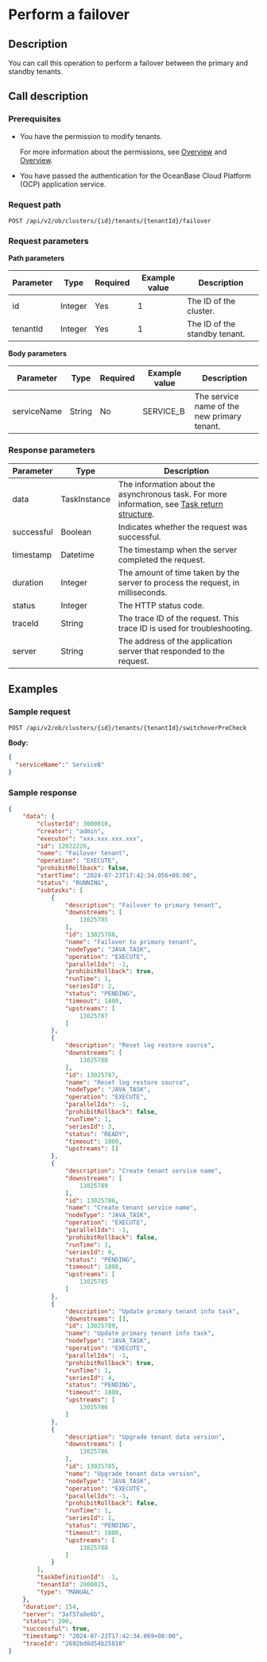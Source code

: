﻿# Perform a failover

## Description

You can call this operation to perform a failover between the primary and standby tenants.

## Call description

### Prerequisites

* You have the permission to modify tenants.

    For more information about the permissions, see [Overview](../../../1600.system-management-features/200.manage-users/200.manage-a-role/100.roles-overview.md) and [Overview](../../../1600.system-management-features/200.manage-users/100.manage-a-user/100.users-overview.md).

* You have passed the authentication for the OceanBase Cloud Platform (OCP) application service.

### Request path

`POST /api/v2/ob/clusters/{id}/tenants/{tenantId}/failover`

### Request parameters

**Path parameters**

|  Parameter  |  Type  |  Required  |  Example value  |  Description  |
|------|---------|------|--------|-----------------|
|  id        |  Integer  |  Yes    | 1   | The ID of the cluster. |
|  tenantId  |  Integer  |  Yes    |  1   | The ID of the standby tenant. |

**Body parameters**

|  Parameter  |  Type  |  Required  |  Example value  |  Description  |
|-----------|-----------|----------|----------|-----------|
| serviceName | String | No | SERVICE_B | The service name of the new primary tenant. |

### Response parameters

|     Parameter    |    Type  |          Description           |
|-----------|-----------|-----------|
|  data  |  TaskInstance  | The information about the asynchronous task. For more information, see [Task return structure](../400.task-return-structure.md). |
| successful | Boolean | Indicates whether the request was successful. |
| timestamp | Datetime | The timestamp when the server completed the request. |
| duration | Integer | The amount of time taken by the server to process the request, in milliseconds. |
| status | Integer | The HTTP status code. |
| traceId | String | The trace ID of the request. This trace ID is used for troubleshooting. |
| server | String | The address of the application server that responded to the request. |

## Examples

### Sample request

`POST /api/v2/ob/clusters/{id}/tenants/{tenantId}/switchoverPreCheck`

**Body:**

```json
{
  "serviceName":" ServiceB"
}
```

### Sample response

```json
{
    "data": {
        "clusterId": 3000010,
        "creator": "admin",
        "executor": "xxx.xxx.xxx.xxx",
        "id": 12022226,
        "name": "Failover tenant",
        "operation": "EXECUTE",
        "prohibitRollback": false,
        "startTime": "2024-07-23T17:42:34.056+08:00",
        "status": "RUNNING",
        "subtasks": [
            {
                "description": "Failover to primary tenant",
                "downstreams": [
                    13025785
                ],
                "id": 13025788,
                "name": "Failover to primary tenant",
                "nodeType": "JAVA_TASK",
                "operation": "EXECUTE",
                "parallelIdx": -1,
                "prohibitRollback": true,
                "runTime": 1,
                "seriesId": 2,
                "status": "PENDING",
                "timeout": 1800,
                "upstreams": [
                    13025787
                ]
            },
            {
                "description": "Reset log restore source",
                "downstreams": [
                    13025788
                ],
                "id": 13025787,
                "name": "Reset log restore source",
                "nodeType": "JAVA_TASK",
                "operation": "EXECUTE",
                "parallelIdx": -1,
                "prohibitRollback": false,
                "runTime": 1,
                "seriesId": 3,
                "status": "READY",
                "timeout": 1800,
                "upstreams": []
            },
            {
                "description": "Create tenant service name",
                "downstreams": [
                    13025789
                ],
                "id": 13025786,
                "name": "Create tenant service name",
                "nodeType": "JAVA_TASK",
                "operation": "EXECUTE",
                "parallelIdx": -1,
                "prohibitRollback": false,
                "runTime": 1,
                "seriesId": 0,
                "status": "PENDING",
                "timeout": 1800,
                "upstreams": [
                    13025785
                ]
            },
            {
                "description": "Update primary tenant info task",
                "downstreams": [],
                "id": 13025789,
                "name": "Update primary tenant info task",
                "nodeType": "JAVA_TASK",
                "operation": "EXECUTE",
                "parallelIdx": -1,
                "prohibitRollback": true,
                "runTime": 1,
                "seriesId": 4,
                "status": "PENDING",
                "timeout": 1800,
                "upstreams": [
                    13025786
                ]
            },
            {
                "description": "Upgrade tenant data version",
                "downstreams": [
                    13025786
                ],
                "id": 13025785,
                "name": "Upgrade tenant data version",
                "nodeType": "JAVA_TASK",
                "operation": "EXECUTE",
                "parallelIdx": -1,
                "prohibitRollback": false,
                "runTime": 1,
                "seriesId": 1,
                "status": "PENDING",
                "timeout": 1800,
                "upstreams": [
                    13025788
                ]
            }
        ],
        "taskDefinitionId": -1,
        "tenantId": 2000025,
        "type": "MANUAL"
    },
    "duration": 154,
    "server": "3af57a8e6b",
    "status": 200,
    "successful": true,
    "timestamp": "2024-07-23T17:42:34.069+08:00",
    "traceId": "2692bd8d54b25810"
}
```
